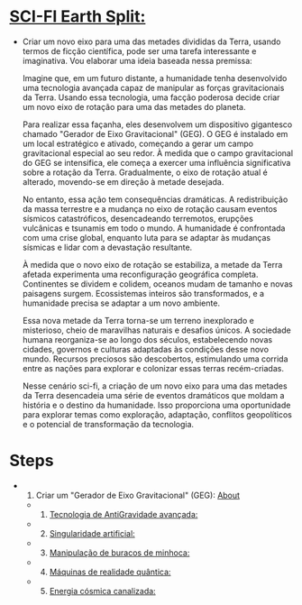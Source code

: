# [SCI-FI Earth Split:](https://github.com/c2V2ZW4K/portal/blob/main/assets/docs/earth/sci-fi/sci-fi_terra_split/readme.md)
- Criar um novo eixo para uma das metades divididas da Terra, usando termos de ficção científica,
   pode ser uma tarefa interessante e imaginativa. Vou elaborar uma ideia baseada nessa premissa:
    
   Imagine que, em um futuro distante, a humanidade tenha desenvolvido uma tecnologia avançada capaz de manipular as forças gravitacionais da Terra.
    Usando essa tecnologia, uma facção poderosa decide criar um novo eixo de rotação para uma das metades do planeta.

   Para realizar essa façanha, eles desenvolvem um dispositivo gigantesco chamado "Gerador de Eixo Gravitacional" (GEG).
    O GEG é instalado em um local estratégico e ativado, começando a gerar um campo gravitacional especial ao seu redor.
   À medida que o campo gravitacional do GEG se intensifica, ele começa a exercer uma influência significativa sobre a rotação da Terra.
    Gradualmente, o eixo de rotação atual é alterado, movendo-se em direção à metade desejada.

   No entanto, essa ação tem consequências dramáticas.
    A redistribuição da massa terrestre e a mudança no eixo de rotação causam eventos sísmicos catastróficos, desencadeando terremotos,
     erupções vulcânicas e tsunamis em todo o mundo. A humanidade é confrontada com uma crise global,
      enquanto luta para se adaptar às mudanças sísmicas e lidar com a devastação resultante.
   
   À medida que o novo eixo de rotação se estabiliza, a metade da Terra afetada experimenta uma reconfiguração geográfica completa.
    Continentes se dividem e colidem, oceanos mudam de tamanho e novas paisagens surgem. Ecossistemas inteiros são transformados,
     e a humanidade precisa se adaptar a um novo ambiente.

   Essa nova metade da Terra torna-se um terreno inexplorado e misterioso, cheio de maravilhas naturais e desafios únicos.
    A sociedade humana reorganiza-se ao longo dos séculos, estabelecendo novas cidades, governos e culturas adaptadas às condições desse novo mundo.
     Recursos preciosos são descobertos, estimulando uma corrida entre as nações para explorar e colonizar essas terras recém-criadas.

   Nesse cenário sci-fi,
    a criação de um novo eixo para uma das metades da Terra desencadeia uma série de eventos dramáticos que moldam a história e o destino da humanidade.
    Isso proporciona uma oportunidade para explorar temas como exploração, adaptação, conflitos geopolíticos e o potencial de transformação da tecnologia.

# Steps

- 1. Criar um "Gerador de Eixo Gravitacional" (GEG): [About](https://github.com/c2V2ZW4K/portal/blob/main/assets/docs/earth/sci-fi/sci-fi_terra_split/GEG-GAG/readme.md)
  - 1. [Tecnologia de AntiGravidade avançada:](https://github.com/c2V2ZW4K/portal/blob/main/assets/docs/earth/sci-fi/sci-fi_terra_split/GEG-GAG/AntigGavity-Techno/readme.md)
  - 2. [Singularidade artificial:](https://github.com/c2V2ZW4K/portal/blob/main/assets/docs/earth/sci-fi/sci-fi_terra_split/GEG-GAG/Artificial-Singularity/readme.md)
  - 3. [Manipulação de buracos de minhoca:](https://github.com/c2V2ZW4K/portal/blob/main/assets/docs/earth/sci-fi/sci-fi_terra_split/GEG-GAG/Wormholes-Manipulation/readme.md)
  - 4. [Máquinas de realidade quântica:](https://github.com/c2V2ZW4K/portal/blob/main/assets/docs/earth/sci-fi/sci-fi_terra_split/GEG-GAG/Quantum-Reality-Machines/readme.md)
  - 5. [Energia cósmica canalizada:](https://github.com/c2V2ZW4K/portal/blob/main/assets/docs/earth/sci-fi/sci-fi_terra_split/GEG-GAG/Cosmic-Energy-Canalized/readme.md)
